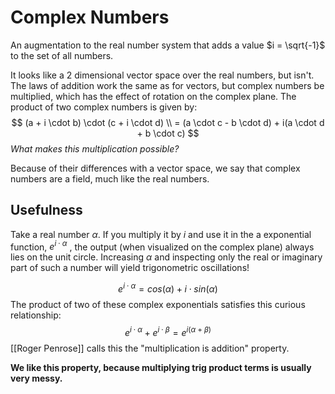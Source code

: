 # Complex Numbers

An augmentation to the real number system that adds a value $i = \sqrt{-1}$ to the set of all numbers.

It looks like a 2 dimensional vector space over the real numbers, but isn't. The laws of addition work the same as for vectors, but complex numbers be multiplied, which has the effect of rotation on the complex plane.  The product of two complex numbers is given by:
$$
(a + i \cdot b) \cdot (c + i \cdot d) \\
= (a \cdot c - b \cdot d) + i(a \cdot d + b \cdot c)
$$
*What makes this multiplication possible?*

Because of their differences with a vector space, we say that complex numbers are a field, much like the real numbers.


## Usefulness
Take a real number $\alpha$. If you multiply it by $i$ and use it in the a exponential function, $e^{i \cdot \alpha}$ , the output (when visualized on the complex plane) always lies on the unit circle. Increasing $\alpha$ and inspecting only the real or imaginary part of such a number will yield trigonometric oscillations!

$$
e^{i \cdot \alpha} = cos(\alpha) + i \cdot sin(\alpha)
$$
The product of two of these complex exponentials satisfies this curious relationship:
$$
e^{i \cdot \alpha} + e^{i \cdot \beta} = e^{i(\alpha + \beta)}
$$
[[Roger Penrose]] calls this the "multiplication is addition" property.

**We like this property, because multiplying trig product terms is usually very messy.**



